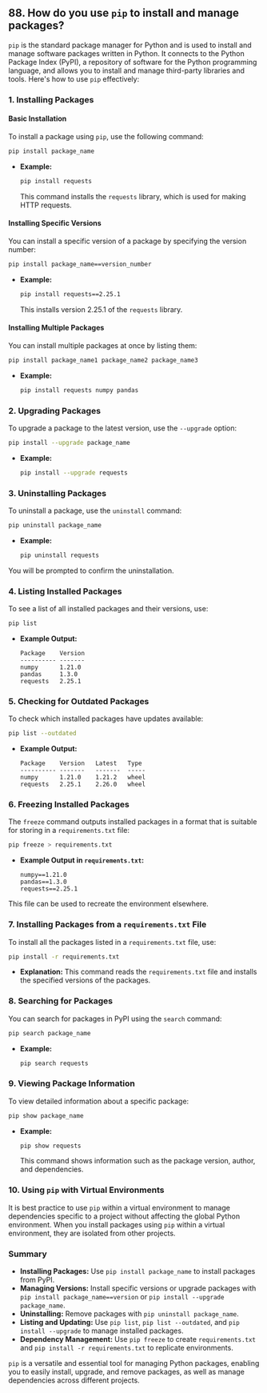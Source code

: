 ## 88. How do you use `pip` to install and manage packages?


`pip` is the standard package manager for Python and is used to install and manage software packages written in Python. It connects to the Python Package Index (PyPI), a repository of software for the Python programming language, and allows you to install and manage third-party libraries and tools. Here's how to use `pip` effectively:

### 1. **Installing Packages**

#### **Basic Installation**

To install a package using `pip`, use the following command:

```bash
pip install package_name
```

- **Example:**
  ```bash
  pip install requests
  ```
  This command installs the `requests` library, which is used for making HTTP requests.

#### **Installing Specific Versions**

You can install a specific version of a package by specifying the version number:

```bash
pip install package_name==version_number
```

- **Example:**
  ```bash
  pip install requests==2.25.1
  ```
  This installs version 2.25.1 of the `requests` library.

#### **Installing Multiple Packages**

You can install multiple packages at once by listing them:

```bash
pip install package_name1 package_name2 package_name3
```

- **Example:**
  ```bash
  pip install requests numpy pandas
  ```

### 2. **Upgrading Packages**

To upgrade a package to the latest version, use the `--upgrade` option:

```bash
pip install --upgrade package_name
```

- **Example:**
  ```bash
  pip install --upgrade requests
  ```

### 3. **Uninstalling Packages**

To uninstall a package, use the `uninstall` command:

```bash
pip uninstall package_name
```

- **Example:**
  ```bash
  pip uninstall requests
  ```

You will be prompted to confirm the uninstallation.

### 4. **Listing Installed Packages**

To see a list of all installed packages and their versions, use:

```bash
pip list
```

- **Example Output:**
  ```
  Package    Version
  ---------- -------
  numpy      1.21.0
  pandas     1.3.0
  requests   2.25.1
  ```

### 5. **Checking for Outdated Packages**

To check which installed packages have updates available:

```bash
pip list --outdated
```

- **Example Output:**
  ```
  Package    Version   Latest   Type
  ---------- -------   -------  -----
  numpy      1.21.0    1.21.2   wheel
  requests   2.25.1    2.26.0   wheel
  ```

### 6. **Freezing Installed Packages**

The `freeze` command outputs installed packages in a format that is suitable for storing in a `requirements.txt` file:

```bash
pip freeze > requirements.txt
```

- **Example Output in `requirements.txt`:**
  ```
  numpy==1.21.0
  pandas==1.3.0
  requests==2.25.1
  ```

This file can be used to recreate the environment elsewhere.

### 7. **Installing Packages from a `requirements.txt` File**

To install all the packages listed in a `requirements.txt` file, use:

```bash
pip install -r requirements.txt
```

- **Explanation:** This command reads the `requirements.txt` file and installs the specified versions of the packages.

### 8. **Searching for Packages**

You can search for packages in PyPI using the `search` command:

```bash
pip search package_name
```

- **Example:**
  ```bash
  pip search requests
  ```

### 9. **Viewing Package Information**

To view detailed information about a specific package:

```bash
pip show package_name
```

- **Example:**
  ```bash
  pip show requests
  ```
  This command shows information such as the package version, author, and dependencies.

### 10. **Using `pip` with Virtual Environments**

It is best practice to use `pip` within a virtual environment to manage dependencies specific to a project without affecting the global Python environment. When you install packages using `pip` within a virtual environment, they are isolated from other projects.

### Summary

- **Installing Packages:** Use `pip install package_name` to install packages from PyPI.
- **Managing Versions:** Install specific versions or upgrade packages with `pip install package_name==version` or `pip install --upgrade package_name`.
- **Uninstalling:** Remove packages with `pip uninstall package_name`.
- **Listing and Updating:** Use `pip list`, `pip list --outdated`, and `pip install --upgrade` to manage installed packages.
- **Dependency Management:** Use `pip freeze` to create `requirements.txt` and `pip install -r requirements.txt` to replicate environments.

`pip` is a versatile and essential tool for managing Python packages, enabling you to easily install, upgrade, and remove packages, as well as manage dependencies across different projects.